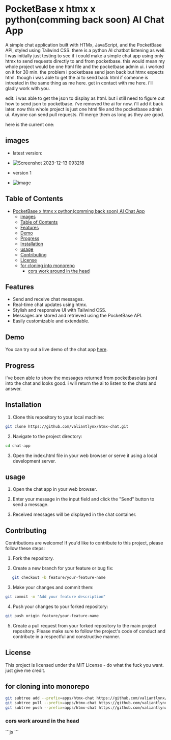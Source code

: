 # PocketBase x htmx x python(comming back soon) AI Chat App

A simple chat application built with HTMx, JavaScript, and the PocketBase API, styled using Tailwind CSS. there is a python AI chatbot listening as well.
I was initially just testing to see if i could make a simple chat app using only htmx to send requests directly to and from pocketbase. this would mean my whole project would be one html file and the pocketbase admin ui. i worked on it for 30 min. 
the problem i pocketbase send json back but htmx expects html. though i was able to get the ai to send back html
if someone is intrested in the same thing as me here. get in contact with me here. i'll gladly work with you.

edit: i was able to get the json to display as html. but i still need to figure out how to send json to pocketbase. i've removed the ai for now. i'll add it back later. now this whole project is just one html file and the pocketbase admin ui. Anyone can send pull requests. i'll merge them as long as they are good.

here is the current one:
## images 
 - latest version:
 - ![Screenshot 2023-12-13 093218](https://github.com/valiantlynx/htmx-chat/assets/86688436/ba79b3b4-8608-4292-81e3-f976ea814579)
 
 - version 1
 - ![image](https://github.com/valiantlynx/htmx-chat/assets/86688436/d3c45b12-87b3-43df-879b-92b8bd33fc9d)


## Table of Contents


- [PocketBase x htmx x python(comming back soon) AI Chat App](#pocketbase-x-htmx-x-pythoncomming-back-soon-ai-chat-app)
  - [images](#images)
  - [Table of Contents](#table-of-contents)
  - [Features](#features)
  - [Demo](#demo)
  - [Progress](#progress)
  - [Installation](#installation)
  - [usage](#usage)
  - [Contributing](#contributing)
  - [License](#license)
  - [for cloning into monorepo](#for-cloning-into-monorepo)
    - [cors work around in the head](#cors-work-around-in-the-head)
  
## Features

- Send and receive chat messages.
- Real-time chat updates using htmx.
- Stylish and responsive UI with Tailwind CSS.
- Messages are stored and retrieved using the PocketBase API.
- Easily customizable and extendable.

## Demo

You can try out a live demo of the chat app [here](https://valiantlynx.github.io/htmx-chat/).

## Progress

i've been able to show the messages returned from pocketbase(as json) into the chat and looks good.
i will return the ai to listen to the chats and answer. 

## Installation

1. Clone this repository to your local machine:

```bash
git clone https://github.com/valiantlynx/htmx-chat.git
```
2. Navigate to the project directory:
```bash
cd chat-app

```
3. Open the index.html file in your web browser or serve it using a local development server.

## usage
1. Open the chat app in your web browser.

2. Enter your message in the input field and click the "Send" button to send a message.

3. Received messages will be displayed in the chat container.


## Contributing

Contributions are welcome! If you'd like to contribute to this project, please follow these steps:

1. Fork the repository.

2. Create a new branch for your feature or bug fix:

```bash
   git checkout -b feature/your-feature-name
```

3. Make your changes and commit them:

```bash
git commit -m "Add your feature description"
```

4. Push your changes to your forked repository:
```bash
git push origin feature/your-feature-name
```
5. Create a pull request from your forked repository to the main project repository.
Please make sure to follow the project's code of conduct and contribute in a respectful and constructive manner.

## License
This project is licensed under the MIT License - do what the fuck you want. just give me credit.


## for cloning into monorepo
```bash
git subtree add --prefix=apps/htmx-chat https://github.com/valiantlynx/htmx-chat.git main --squash
git subtree pull --prefix=apps/htmx-chat https://github.com/valiantlynx/htmx-chat.git main --squash
git subtree push --prefix=apps/htmx-chat https://github.com/valiantlynx/htmx-chat.git main
```

### cors work around in the head
´´´js
    <script>
      // CORS workaround
      document.addEventListener("htmx:configRequest", (evt) => {
            evt.detail.headers = [];
      });
   </script>
´´´
